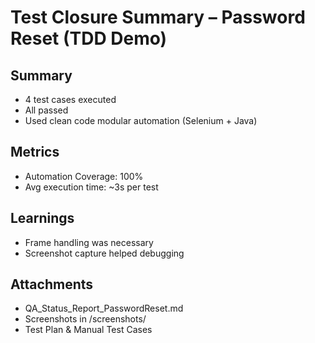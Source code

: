 # Test Closure Summary – Password Reset (TDD Demo)

## Summary
- 4 test cases executed
- All passed
- Used clean code modular automation (Selenium + Java)

## Metrics
- Automation Coverage: 100%
- Avg execution time: ~3s per test

## Learnings
- Frame handling was necessary
- Screenshot capture helped debugging

## Attachments
- QA_Status_Report_PasswordReset.md
- Screenshots in /screenshots/
- Test Plan & Manual Test Cases
